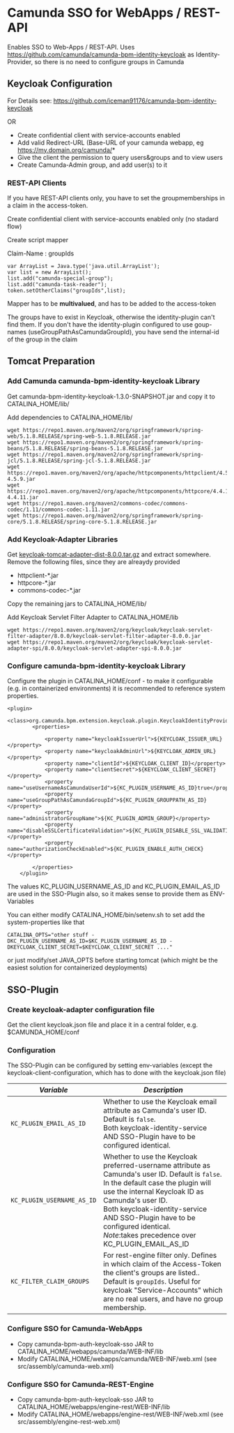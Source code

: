 # Camunda SSO for WebApps / REST-API
Enables SSO to Web-Apps / REST-API. Uses https://github.com/camunda/camunda-bpm-identity-keycloak as Identity-Provider, so there is no need to configure groups in Camunda

## Keycloak Configuration

For Details see: https://github.com/iceman91176/camunda-bpm-identity-keycloak

OR

* Create confidential client with service-accounts enabled
* Add valid Redirect-URL (Base-URL of your camunda webapp, eg https://my.domain.org/camunda/*
* Give the client the permission to query users&groups and to view users
* Create Camunda-Admin group, and add user(s) to it

### REST-API Clients

If you have REST-API clients only, you have to set the groupmemberships in a claim in the access-token. 

Create confidential client with service-accounts enabled only (no stadard flow)

Create script mapper 

Claim-Name : groupIds

```
var ArrayList = Java.type('java.util.ArrayList');
var list = new ArrayList();
list.add("camunda-special-group");
list.add("camunda-task-reader");
token.setOtherClaims("groupIds",list);
```

Mapper has to be **multivalued**, and has to be added to the access-token

The groups have to exist in Keycloak, otherwise the identity-plugin can't find them.
If you don't have the identity-plugin configured to use goup-names (useGroupPathAsCamundaGroupId),
you have send the internal-id of the group in the claim

## Tomcat Preparation

### Add Camunda camunda-bpm-identity-keycloak Library
Get camunda-bpm-identity-keycloak-1.3.0-SNAPSHOT.jar and copy it to CATALINA_HOME/lib/

Add dependencies to CATALINA_HOME/lib/

```
wget https://repo1.maven.org/maven2/org/springframework/spring-web/5.1.8.RELEASE/spring-web-5.1.8.RELEASE.jar
wget https://repo1.maven.org/maven2/org/springframework/spring-beans/5.1.8.RELEASE/spring-beans-5.1.8.RELEASE.jar
wget https://repo1.maven.org/maven2/org/springframework/spring-jcl/5.1.8.RELEASE/spring-jcl-5.1.8.RELEASE.jar
wget https://repo1.maven.org/maven2/org/apache/httpcomponents/httpclient/4.5.9/httpclient-4.5.9.jar
wget https://repo1.maven.org/maven2/org/apache/httpcomponents/httpcore/4.4.11/httpcore-4.4.11.jar
wget https://repo1.maven.org/maven2/commons-codec/commons-codec/1.11/commons-codec-1.11.jar
wget https://repo1.maven.org/maven2/org/springframework/spring-core/5.1.8.RELEASE/spring-core-5.1.8.RELEASE.jar
```

### Add Keycloak-Adapter Libraries

Get [keycloak-tomcat-adapter-dist-8.0.0.tar.gz](https://downloads.jboss.org/keycloak/8.0.0/adapters/keycloak-oidc/keycloak-tomcat-adapter-dist-8.0.0.tar.gz) and extract somewhere. Remove the following files, since they are alreaydy provided

* httpclient-*.jar
* httpcore-*.jar
* commons-codec-*.jar

Copy the remaining jars to CATALINA_HOME/lib/

Add Keycloak Servlet Filter Adapter to CATALINA_HOME/lib

```
wget https://repo1.maven.org/maven2/org/keycloak/keycloak-servlet-filter-adapter/8.0.0/keycloak-servlet-filter-adapter-8.0.0.jar
wget https://repo1.maven.org/maven2/org/keycloak/keycloak-servlet-adapter-spi/8.0.0/keycloak-servlet-adapter-spi-8.0.0.jar
```

### Configure camunda-bpm-identity-keycloak Library

Configure the plugin in CATALINA_HOME/conf - to make it configurable (e.g. in containerized environments) it is recommended to reference system properties.

```
<plugin>
        <class>org.camunda.bpm.extension.keycloak.plugin.KeycloakIdentityProviderPlugin</class>
        <properties>

            <property name="keycloakIssuerUrl">${KEYCLOAK_ISSUER_URL}</property>
            <property name="keycloakAdminUrl">${KEYCLOAK_ADMIN_URL}</property>
            <property name="clientId">${KEYCLOAK_CLIENT_ID}</property>
            <property name="clientSecret">${KEYCLOAK_CLIENT_SECRET}</property>
            <property name="useUsernameAsCamundaUserId">${KC_PLUGIN_USERNAME_AS_ID}true</property>
            <property name="useGroupPathAsCamundaGroupId">${KC_PLUGIN_GROUPPATH_AS_ID}</property>
            <property name="administratorGroupName">${KC_PLUGIN_ADMIN_GROUP}</property>
            <property name="disableSSLCertificateValidation">${KC_PLUGIN_DISABLE_SSL_VALIDATION}</property>
            <property name="authorizationCheckEnabled">${KC_PLUGIN_ENABLE_AUTH_CHECK}</property>

        </properties>
    </plugin>
```

The values KC_PLUGIN_USERNAME_AS_ID and KC_PLUGIN_EMAIL_AS_ID are used in the SSO-Plugin also,
so it makes sense to provide them as ENV-Variables

You can either modify CATALINA_HOME/bin/setenv.sh to set add the system-properties like that

```
CATALINA_OPTS="other stuff -DKC_PLUGIN_USERNAME_AS_ID=$KC_PLUGIN_USERNAME_AS_ID -DKEYCLOAK_CLIENT_SECRET=$KEYCLOAK_CLIENT_SECRET ...."
```

or just modify/set JAVA_OPTS before starting tomcat (which might be the easiest solution for containerized deyployments)

## SSO-Plugin

### Create keycloak-adapter configuration file
Get the client keycloak.json file and place it in a central folder, e.g. $CAMUNDA_HOME/conf

### Configuration
The SSO-Plugin can be configured by setting env-variables (except the keycloak-client-configuration, which has to done with the keycloak.json file)

| *Variable* | *Description* |
| --- | --- |
| `KC_PLUGIN_EMAIL_AS_ID` | Whether to use the Keycloak email attribute as Camunda's user ID. Default is `false`.<br/>Both keycloak-identity-service AND SSO-Plugin have to be configured identical.|
| `KC_PLUGIN_USERNAME_AS_ID` | Whether to use the Keycloak preferred-username attribute as Camunda's user ID. Default is `false`. In the default case the plugin will use the internal Keycloak ID as Camunda's user ID.<br/>Both keycloak-identity-service AND SSO-Plugin have to be configured identical.<br/>*Note*:takes precedence over KC_PLUGIN_EMAIL_AS_ID |
| `KC_FILTER_CLAIM_GROUPS` | For rest-engine filter only. Defines in which claim of the Access-Token the client's groups are listed.. Default is `groupIds`. Useful for keycloak "Service-Accounts" which are no real users, and have no group membership.  |


### Configure SSO for Camunda-WebApps

* Copy camunda-bpm-auth-keycloak-sso JAR to CATALINA_HOME/webapps/camunda/WEB-INF/lib
* Modify CATALINA_HOME/webapps/camunda/WEB-INF/web.xml (see src/assembly/camunda-web.xml)

### Configure SSO for Camunda-REST-Engine

* Copy camunda-bpm-auth-keycloak-sso JAR to CATALINA_HOME/webapps/engine-rest/WEB-INF/lib
* Modify CATALINA_HOME/webapps/engine-rest/WEB-INF/web.xml (see src/assembly/engine-rest-web.xml)

